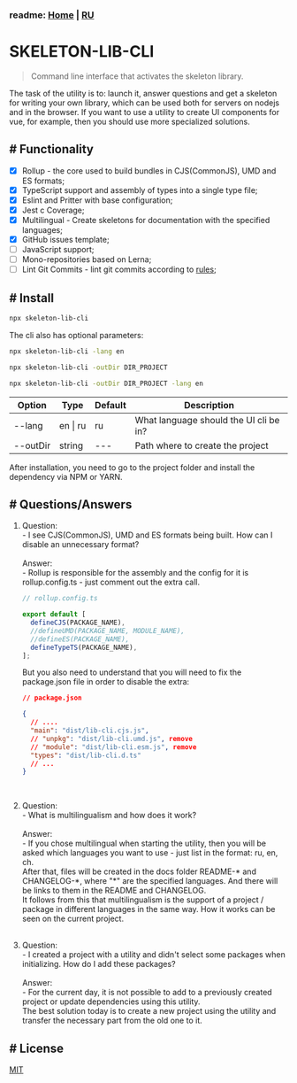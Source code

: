 ### readme: [Home](./../README.md) | [RU](./README-RU.md)

# SKELETON-LIB-CLI

> Command line interface that activates the skeleton library.

The task of the utility is to: launch it, answer questions and get a skeleton for writing your own library, which can be used both for servers on nodejs and in the browser. If you want to use a utility to create UI components for vue, for example, then you should use more specialized solutions.

## # Functionality

- [x] Rollup - the core used to build bundles in CJS(CommonJS), UMD and ES formats;
- [x] TypeScript support and assembly of types into a single type file;
- [x] Eslint and Pritter with base configuration;
- [x] Jest c Coverage;
- [x] Multilingual - Create skeletons for documentation with the specified languages;
- [x] GitHub issues template;
- [ ] JavaScript support;
- [ ] Mono-repositories based on Lerna;
- [ ] Lint Git Commits - lint git commits according to [rules](https://www.conventionalcommits.org/en/v1.0.0/);

## # Install

```sh
npx skeleton-lib-cli
```

The cli also has optional parameters:

```sh
npx skeleton-lib-cli -lang en

npx skeleton-lib-cli -outDir DIR_PROJECT

npx skeleton-lib-cli -outDir DIR_PROJECT -lang en
```

| Option                | Type                   | Default | Description                            |
| --------------------- | ---------------------- | ------- | -------------------------------------- |
| <nobr>--lang</nobr>   | <nobr>en \| ru </nobr> | ru      | What language should the UI cli be in? |
| <nobr>--outDir</nobr> | string                 | ---     | Path where to create the project       |

After installation, you need to go to the project folder and install the dependency via NPM or YARN.

## # Questions/Answers

<!-- 1. Question:<br>
   \- I have installed github templates that have labels, but I can't see those labels in the github panel. How can I put these labels?<br><br>
   Answer:<br>
   \- After publishing the project on github, the action "UpdateLabels" will be available in actions - it will start adding labels to the github panel from the list: .github/labels.yml
   <br><br> -->

1. Question:<br>
   \- I see CJS(CommonJS), UMD and ES formats being built. How can I disable an unnecessary format?<br><br>
   Answer:<br>
   \- Rollup is responsible for the assembly and the config for it is rollup.config.ts - just comment out the extra call.

   ```ts
   // rollup.config.ts

   export default [
     defineCJS(PACKAGE_NAME),
     //defineUMD(PACKAGE_NAME, MODULE_NAME),
     //defineES(PACKAGE_NAME),
     defineTypeTS(PACKAGE_NAME),
   ];
   ```

   But you also need to understand that you will need to fix the package.json file in order to disable the extra:

   ```json
   // package.json

   {
     // ....
     "main": "dist/lib-cli.cjs.js",
     // "unpkg": "dist/lib-cli.umd.js", remove
     // "module": "dist/lib-cli.esm.js", remove
     "types": "dist/lib-cli.d.ts"
     // ...
   }
   ```

   <br>

2. Question:<br>
   \- What is multilingualism and how does it work?<br><br>
   Answer:<br>
   \- If you chose multilingual when starting the utility, then you will be asked which languages you want to use - just list in the format: ru, en, ch.<br>
   After that, files will be created in the docs folder README-\* and CHANGELOG-\*, where "\*" are the specified languages. And there will be links to them in the README and CHANGELOG.<br>
   It follows from this that multilingualism is the support of a project / package in different languages in the same way. How it works can be seen on the current project.
   <br><br>

3. Question:<br>
   \- I created a project with a utility and didn't select some packages when initializing. How do I add these packages?<br><br>
   Answer:<br>
   \- For the current day, it is not possible to add to a previously created project or update dependencies using this utility.<br>
   The best solution today is to create a new project using the utility and transfer the necessary part from the old one to it.<br>

## # License

[MIT](./../LICENSE)
